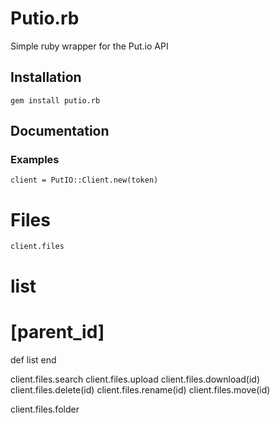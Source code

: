 # Putio.rb

Simple ruby wrapper for the Put.io API

## Installation

    gem install putio.rb

## Documentation

### Examples

    client = PutIO::Client.new(token)


# Files

`client.files`

# list
# [parent_id]
def list
end

client.files.search
client.files.upload
client.files.download(id)
client.files.delete(id)
client.files.rename(id)
client.files.move(id)

client.files.folder

#

```